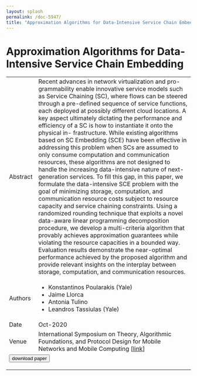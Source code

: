 ```yaml
---
layout: splash
permalink: /doc-5947/
title: "Approximation Algorithms for Data-Intensive Service Chain Embedding"
---
```


# Approximation Algorithms for Data-Intensive Service Chain Embedding

<table>
    <tbody>
    <tr>
        <td>Abstract</td>
        <td>Recent advances in network virtualization and pro- grammability enable innovative service models such as Service Chaining (SC), where flows can be steered through a pre-defined sequence of service functions, each deployed at possibly different cloud locations. A key aspect ultimately dictating the performance and efficiency of a SC is how to instantiate it onto the physical in- frastructure. While existing algorithms based on SC Embedding (SCE) have been effective in addressing this problem when SCs are assumed to only consume computation and communication resources, these algorithms are not designed to handle the increasing data-intensive nature of next-generation services. To fill this gap, in this paper, we formulate the data-intensive SCE problem with the goal of minimizing storage, computation, and communication resource costs subject to resource capacity and service chaining constraints. Using a randomized rounding technique that exploits a novel data-aware linear programming decomposition procedure, we develop a multi-criteria algorithm that provably achieves approximation guarantees while violating the resource capacities in a bounded way. Evaluation results demonstrate the near-optimal performance achieved by the proposed algorithm and provide relevant insights on the interplay between storage, computation, and communication resources.</td>
    </tr>
    <tr>
        <td>Authors</td>
        <td>
            <ul>
                <li>Konstantinos Poularakis (Yale)</li>
                <li>Jaime Llorca</li>
                <li>Antonia Tulino</li>
                <li>Leandros Tassiulas (Yale)</li>
            </ul>
        </td>
    </tr>
    <tr>
        <td>Date</td>
        <td>Oct-2020</td>
    </tr>
    <tr>
        <td>Venue</td>
        <td>International Symposium on Theory, Algorithmic Foundations, and Protocol Design for Mobile Networks and Mobile Computing [<a href="https://dl.acm.org/doi/10.1145/3397166.3409149">link</a>]</td>
    </tr>
        <tr>
            <td colspan="2">
                <form method="get" action="https://dl.acm.org/doi/10.1145/3397166.3409149">
                    <button type="submit">download paper</button>
                </form>
            </td>
        </tr>
    </tbody>
</table>
